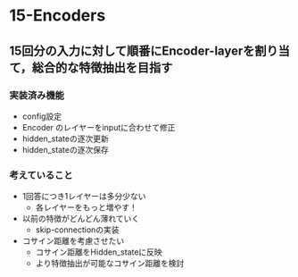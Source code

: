 # 15-Encoders

## 15回分の入力に対して順番にEncoder-layerを割り当て，総合的な特徴抽出を目指す

### 実装済み機能
- config設定
- Encoder のレイヤーをinputに合わせて修正
- hidden_stateの逐次更新
- hidden_stateの逐次保存

### 考えていること
- 1回答につき1レイヤーは多分少ない
  - 各レイヤーをもっと増やす！
- 以前の特徴がどんどん薄れていく
  - skip-connectionの実装
- コサイン距離を考慮させたい
  - コサイン距離をHidden_stateに反映
  - より特徴抽出が可能なコサイン距離を検討
